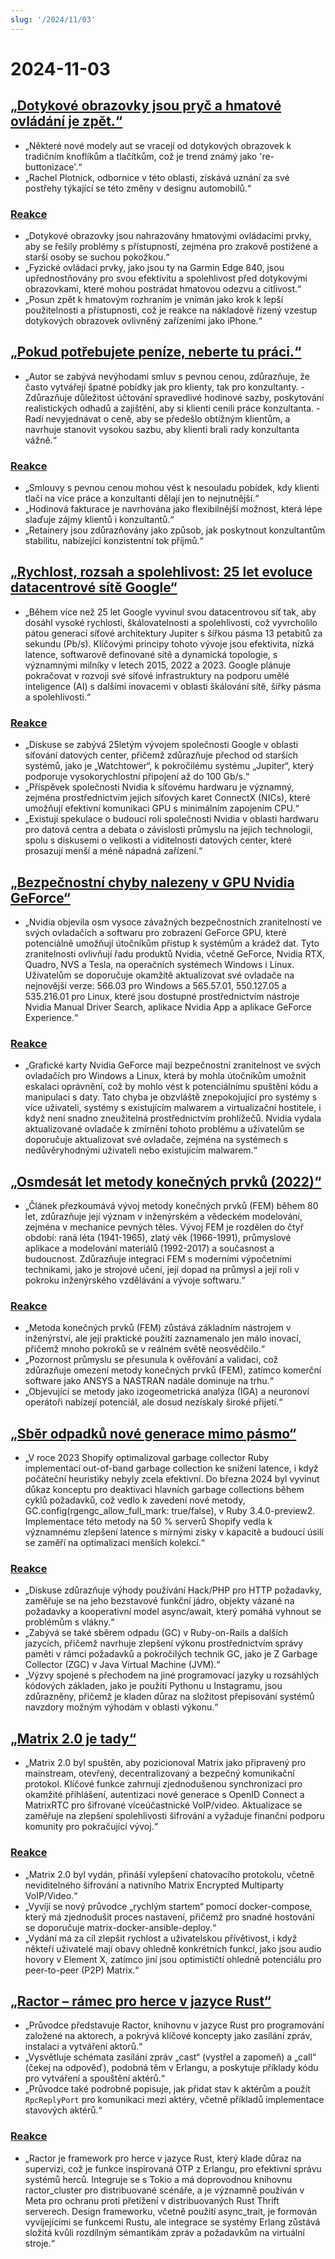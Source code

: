 ```yaml
---
slug: '/2024/11/03'
---
```


# 2024-11-03

## [„Dotykové obrazovky jsou pryč a hmatové ovládání je zpět.“](https://spectrum.ieee.org/touchscreens)

- „Některé nové modely aut se vracejí od dotykových obrazovek k tradičním knoflíkům a tlačítkům, což je trend známý jako 're-buttonizace'.“
- „Rachel Plotnick, odbornice v této oblasti, získává uznání za své postřehy týkající se této změny v designu automobilů.“

### [Reakce](https://news.ycombinator.com/item?id=42033241)

- „Dotykové obrazovky jsou nahrazovány hmatovými ovládacími prvky, aby se řešily problémy s přístupností, zejména pro zrakově postižené a starší osoby se suchou pokožkou.“
- „Fyzické ovládací prvky, jako jsou ty na Garmin Edge 840, jsou upřednostňovány pro svou efektivitu a spolehlivost před dotykovými obrazovkami, které mohou postrádat hmatovou odezvu a citlivost.“
- „Posun zpět k hmatovým rozhraním je vnímán jako krok k lepší použitelnosti a přístupnosti, což je reakce na nákladově řízený vzestup dotykových obrazovek ovlivněný zařízeními jako iPhone.“

## [„Pokud potřebujete peníze, neberte tu práci.“](https://bitfieldconsulting.com/posts/need-money)

- „Autor se zabývá nevýhodami smluv s pevnou cenou, zdůrazňuje, že často vytvářejí špatné pobídky jak pro klienty, tak pro konzultanty. - Zdůrazňuje důležitost účtování spravedlivé hodinové sazby, poskytování realistických odhadů a zajištění, aby si klienti cenili práce konzultanta. - Radí nevyjednávat o ceně, aby se předešlo obtížným klientům, a navrhuje stanovit vysokou sazbu, aby klienti brali rady konzultanta vážně.“

### [Reakce](https://news.ycombinator.com/item?id=42032638)

- „Smlouvy s pevnou cenou mohou vést k nesouladu pobídek, kdy klienti tlačí na více práce a konzultanti dělají jen to nejnutnější.“
- „Hodinová fakturace je navrhována jako flexibilnější možnost, která lépe slaďuje zájmy klientů i konzultantů.“
- „Retainery jsou zdůrazňovány jako způsob, jak poskytnout konzultantům stabilitu, nabízející konzistentní tok příjmů.“

## [„Rychlost, rozsah a spolehlivost: 25 let evoluce datacentrové sítě Google“](https://cloud.google.com/blog/products/networking/speed-scale-reliability-25-years-of-data-center-networking)

- „Během více než 25 let Google vyvinul svou datacentrovou síť tak, aby dosáhl vysoké rychlosti, škálovatelnosti a spolehlivosti, což vyvrcholilo pátou generací síťové architektury Jupiter s šířkou pásma 13 petabitů za sekundu (Pb/s). Klíčovými principy tohoto vývoje jsou efektivita, nízká latence, softwarově definované sítě a dynamická topologie, s významnými milníky v letech 2015, 2022 a 2023. Google plánuje pokračovat v rozvoji své síťové infrastruktury na podporu umělé inteligence (AI) s dalšími inovacemi v oblasti škálování sítě, šířky pásma a spolehlivosti.“

### [Reakce](https://news.ycombinator.com/item?id=42031169)

- „Diskuse se zabývá 25letým vývojem společnosti Google v oblasti síťování datových center, přičemž zdůrazňuje přechod od starších systémů, jako je „Watchtower“, k pokročilému systému „Jupiter“, který podporuje vysokorychlostní připojení až do 100 Gb/s.“
- „Příspěvek společnosti Nvidia k síťovému hardwaru je významný, zejména prostřednictvím jejich síťových karet ConnectX (NICs), které umožňují efektivní komunikaci GPU s minimálním zapojením CPU.“
- „Existují spekulace o budoucí roli společnosti Nvidia v oblasti hardwaru pro datová centra a debata o závislosti průmyslu na jejich technologii, spolu s diskusemi o velikosti a viditelnosti datových center, které prosazují menší a méně nápadná zařízení.“

## [„Bezpečnostní chyby nalezeny v GPU Nvidia GeForce“](https://www.pcworld.com/article/2504035/security-flaws-found-in-all-nvidia-geforce-gpus-update-drivers-asap.html)

- „Nvidia objevila osm vysoce závažných bezpečnostních zranitelností ve svých ovladačích a softwaru pro zobrazení GeForce GPU, které potenciálně umožňují útočníkům přístup k systémům a krádež dat. Tyto zranitelnosti ovlivňují řadu produktů Nvidia, včetně GeForce, Nvidia RTX, Quadro, NVS a Tesla, na operačních systémech Windows i Linux. Uživatelům se doporučuje okamžitě aktualizovat své ovladače na nejnovější verze: 566.03 pro Windows a 565.57.01, 550.127.05 a 535.216.01 pro Linux, které jsou dostupné prostřednictvím nástroje Nvidia Manual Driver Search, aplikace Nvidia App a aplikace GeForce Experience.“

### [Reakce](https://news.ycombinator.com/item?id=42030463)

- „Grafické karty Nvidia GeForce mají bezpečnostní zranitelnost ve svých ovladačích pro Windows a Linux, která by mohla útočníkům umožnit eskalaci oprávnění, což by mohlo vést k potenciálnímu spuštění kódu a manipulaci s daty. Tato chyba je obzvláště znepokojující pro systémy s více uživateli, systémy s existujícím malwarem a virtualizační hostitele, i když není snadno zneužitelná prostřednictvím prohlížečů. Nvidia vydala aktualizované ovladače k zmírnění tohoto problému a uživatelům se doporučuje aktualizovat své ovladače, zejména na systémech s nedůvěryhodnými uživateli nebo existujícím malwarem.“

## [„Osmdesát let metody konečných prvků (2022)“](https://link.springer.com/article/10.1007/s11831-022-09740-9)

- „Článek přezkoumává vývoj metody konečných prvků (FEM) během 80 let, zdůrazňuje její význam v inženýrském a vědeckém modelování, zejména v mechanice pevných těles. Vývoj FEM je rozdělen do čtyř období: raná léta (1941-1965), zlatý věk (1966-1991), průmyslové aplikace a modelování materiálů (1992-2017) a současnost a budoucnost. Zdůrazňuje integraci FEM s moderními výpočetními technikami, jako je strojové učení, její dopad na průmysl a její roli v pokroku inženýrského vzdělávání a vývoje softwaru.“

### [Reakce](https://news.ycombinator.com/item?id=42028569)

- „Metoda konečných prvků (FEM) zůstává základním nástrojem v inženýrství, ale její praktické použití zaznamenalo jen málo inovací, přičemž mnoho pokroků se v reálném světě neosvědčilo.“
- „Pozornost průmyslu se přesunula k ověřování a validaci, což zdůrazňuje omezení metody konečných prvků (FEM), zatímco komerční software jako ANSYS a NASTRAN nadále dominuje na trhu.“
- „Objevující se metody jako izogeometrická analýza (IGA) a neuronoví operátoři nabízejí potenciál, ale dosud nezískaly široké přijetí.“

## [„Sběr odpadků nové generace mimo pásmo“](https://railsatscale.com/2024-10-23-next-generation-oob-gc/)

- „V roce 2023 Shopify optimalizoval garbage collector Ruby implementací out-of-band garbage collection ke snížení latence, i když počáteční heuristiky nebyly zcela efektivní. Do března 2024 byl vyvinut důkaz konceptu pro deaktivaci hlavních garbage collections během cyklů požadavků, což vedlo k zavedení nové metody, GC.config(rgengc_allow_full_mark: true/false), v Ruby 3.4.0-preview2. Implementace této metody na 50 % serverů Shopify vedla k významnému zlepšení latence s mírnými zisky v kapacitě a budoucí úsilí se zaměří na optimalizaci menších kolekcí.“

### [Reakce](https://news.ycombinator.com/item?id=42028833)

- „Diskuse zdůrazňuje výhody používání Hack/PHP pro HTTP požadavky, zaměřuje se na jeho bezstavové funkční jádro, objekty vázané na požadavky a kooperativní model async/await, který pomáhá vyhnout se problémům s vlákny.“
- „Zabývá se také sběrem odpadu (GC) v Ruby-on-Rails a dalších jazycích, přičemž navrhuje zlepšení výkonu prostřednictvím správy paměti v rámci požadavků a pokročilých technik GC, jako je Z Garbage Collector (ZGC) v Java Virtual Machine (JVM).“
- „Výzvy spojené s přechodem na jiné programovací jazyky u rozsáhlých kódových základen, jako je použití Pythonu u Instagramu, jsou zdůrazněny, přičemž je kladen důraz na složitost přepisování systémů navzdory možným výhodám v oblasti výkonu.“

## [„Matrix 2.0 je tady“](https://matrix.org/blog/2024/10/29/matrix-2.0-is-here/?resubmit)

- „Matrix 2.0 byl spuštěn, aby pozicionoval Matrix jako připravený pro mainstream, otevřený, decentralizovaný a bezpečný komunikační protokol. Klíčové funkce zahrnují zjednodušenou synchronizaci pro okamžité přihlášení, autentizaci nové generace s OpenID Connect a MatrixRTC pro šifrované víceúčastnické VoIP/video. Aktualizace se zaměřuje na zlepšení spolehlivosti šifrování a vyžaduje finanční podporu komunity pro pokračující vývoj.“

### [Reakce](https://news.ycombinator.com/item?id=42032387)

- „Matrix 2.0 byl vydán, přináší vylepšení chatovacího protokolu, včetně neviditelného šifrování a nativního Matrix Encrypted Multiparty VoIP/Video.“
- „Vyvíjí se nový průvodce „rychlým startem“ pomocí docker-compose, který má zjednodušit proces nastavení, přičemž pro snadné hostování se doporučuje matrix-docker-ansible-deploy.“
- „Vydání má za cíl zlepšit rychlost a uživatelskou přívětivost, i když někteří uživatelé mají obavy ohledně konkrétních funkcí, jako jsou audio hovory v Element X, zatímco jiní jsou optimističtí ohledně potenciálu pro peer-to-peer (P2P) Matrix.“

## [„Ractor – rámec pro herce v jazyce Rust“](https://slawlor.github.io/ractor/quickstart/)

- „Průvodce představuje Ractor, knihovnu v jazyce Rust pro programování založené na aktorech, a pokrývá klíčové koncepty jako zasílání zpráv, instalaci a vytváření aktorů.“
- „Vysvětluje schémata zasílání zpráv „cast“ (vystřel a zapomeň) a „call“ (čekej na odpověď), podobná těm v Erlangu, a poskytuje příklady kódu pro vytváření a spouštění aktérů.“
- „Průvodce také podrobně popisuje, jak přidat stav k aktérům a použít `RpcReplyPort` pro komunikaci mezi aktéry, včetně příkladů implementace stavových aktérů.“

### [Reakce](https://news.ycombinator.com/item?id=42030625)

- „Ractor je framework pro herce v jazyce Rust, který klade důraz na supervizi, což je funkce inspirovaná OTP z Erlangu, pro efektivní správu systémů herců. Integruje se s Tokio a má doprovodnou knihovnu ractor_cluster pro distribuované scénáře, a je významně používán v Meta pro ochranu proti přetížení v distribuovaných Rust Thrift serverech. Design frameworku, včetně použití async_trait, je formován vyvíjejícími se funkcemi Rustu, ale integrace se systémy Erlang zůstává složitá kvůli rozdílným sémantikám zpráv a požadavkům na virtuální stroje.“

<head>
  <meta property="og:title" content="„Dotykové obrazovky jsou pryč a hmatové ovládání je zpět.“" />
  <meta property="og:type" content="website" />
  <meta property="og:image" content="https://og.cho.sh/api/og/?title=%E2%80%9EDotykov%C3%A9%20obrazovky%20jsou%20pry%C4%8D%20a%20hmatov%C3%A9%20ovl%C3%A1d%C3%A1n%C3%AD%20je%20zp%C4%9Bt.%E2%80%9C&subheading=ned%C4%9Ble%203.%20listopadu%202024%3A%20Hacker%20News%20Shrnut%C3%AD" />
</head>
